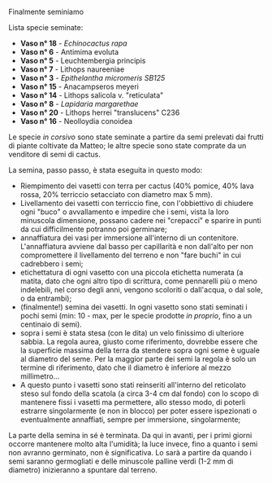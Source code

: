 
Finalmente seminiamo

Lista specie seminate:

- **Vaso n° 18** - *Echinocactus rapa*
- **Vaso n°  6** - Antimima evoluta
- **Vaso n°  5** - Leuchtembergia principis
- **Vaso n°  7** - Lithops naureeniae
- **Vaso n°  3** - *Epithelantha micromeris SB125*
- **Vaso n° 15** - Anacampseros meyeri
- **Vaso n° 14** - Lithops salicola v. "reticulata"
- **Vaso n°  8** - *Lapidaria margarethae*
- **Vaso n° 20** - Lithops herrei "translucens" C236
- **Vaso n° 16** - Neolloydia conoidea

Le specie *in corsivo* sono state seminate a partire da semi prelevati dai frutti di piante coltivate da Matteo; le altre specie sono state comprate da un venditore di semi di cactus.

La semina, passo passo, è stata eseguita in questo modo:

- Riempimento dei vasetti con terra per cactus (40% pomice, 40% lava rossa, 20% terriccio setacciato con diametro max 5 mm).
- Livellamento dei vasetti con terriccio fine, con l'obbiettivo di chiudere ogni "buco" o avvallamento e impedire che i semi, vista la loro minuscola dimensione, possano cadere nei "crepacci" e sparire in punti da cui difficilmente potranno poi germinare;
- annaffiatura dei vasi per immersione all'interno di un contenitore. L'annaffiatura avviene dal basso per capillarità e non dall'alto per non compromettere il livellamento del terreno e non "fare buchi" in cui cadrebbero i semi;
- etichettatura di ogni vasetto con una piccola etichetta numerata (a matita, dato che ogni altro tipo di scrittura, come pennarelli più o meno indelebili, nel corso degli anni, vengono scoloriti o dall'acqua, o dal sole, o da entrambi);
- (finalmente!) semina dei vasetti. In ogni vasetto sono stati seminati i pochi semi (min: 10 - max, per le specie prodotte *in proprio*, fino a un centinaio di semi).
- sopra i semi è stata stesa (con le dita) un velo finissimo di ulteriore sabbia. La regola aurea, giusto come riferimento, dovrebbe essere che la superficie massima della terra da stendere sopra ogni seme è uguale al diametro del seme. Per la maggior parte dei semi la regola è solo un termine di riferimento, dato che il diametro è inferiore al mezzo millimetro...
- A questo punto i vasetti sono stati reinseriti all'interno del reticolato steso sul fondo della scatola (a circa 3-4 cm dal fondo) con lo scopo di mantenere fissi i vasetti ma permettere, allo stesso modo, di poterli estrarre singolarmente (e non in blocco) per poter essere ispezionati o eventualmente annaffiati, sempre per immersione, singolarmente;

La parte della semina in sé è terminata. Da qui in avanti, per i primi giorni occorre mantenere molto alta l'umidità; la luce invece, fino a quanto i semi non avranno germinato, non è significativa. Lo sarà a partire da quando i semi saranno germogliati e delle minuscole palline verdi (1-2 mm di diametro) inizieranno a spuntare dal terreno.



